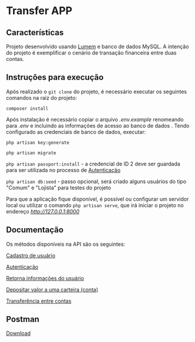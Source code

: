 # Transfer APP

## Características
Projeto desenvolvido usando [Lumem](https://lumen.laravel.com/) e banco de dados MySQL.
A intenção do projeto é exemplificar o cenário de transação financeira entre duas contas.

## Instruções para execução
Após realizado o `git clone` do projeto, é necessário executar os seguintes comandos na raiz do projeto:

`composer install` 

Após instalação é necessário copiar o arquivo _.env.example_ renomeando para _.env_ e incluindo as informações de acesso ao banco de dados . Tendo configurado as credenciais de banco de dados, executar:

`php artisan key:generate`

`php artisan migrate`

`php artisan passport:install` - a credencial de ID 2 deve ser guardada para ser utilizada no processo de [Autenticação](https://github.com/lucasfelipegodoi/transfer-app/wiki/Autentica%C3%A7%C3%A3o)

`php artisan db:seed` - passo opcional, será criado alguns usuários do tipo "Comum" e "Lojista" para testes do projeto

Para que a aplicação fique disponível, é possível ou configurar um servidor local ou utilizar o comando `php artisan serve`, que irá iniciar o projeto no endereço _http://127.0.0.1:8000_

## Documentação 

Os métodos disponíveis na API são os seguintes:

[Cadastro de usuário](https://github.com/lucasfelipegodoi/transfer-app/wiki/Cadastro-de-usu%C3%A1rio)

[Autenticação](https://github.com/lucasfelipegodoi/transfer-app/wiki/Autentica%C3%A7%C3%A3o)

[Retorna informações do usuário](https://github.com/lucasfelipegodoi/transfer-app/wiki/Retorna-informa%C3%A7%C3%B5es-do-usu%C3%A1rio)

[Depositar valor a uma carteira (conta)](https://github.com/lucasfelipegodoi/transfer-app/wiki/Depositar-valor-a-uma-carteira-(conta))

[Transferência entre contas](https://github.com/lucasfelipegodoi/transfer-app/wiki/Transfer%C3%AAncia-entre-contas)

## Postman
[Download](https://github.com/lucasfelipegodoi/transfer-app/tree/master/docs)

